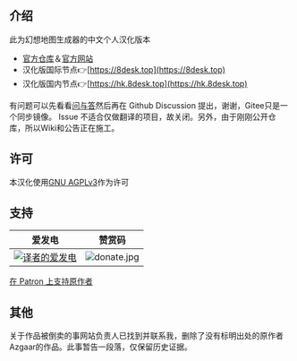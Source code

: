 ## 介绍

此为幻想地图生成器的中文个人汉化版本

- [官方仓库](https://github.com/Azgaar/Fantasy-Map-Generator)＆[官方网站](https://azgaar.github.io/Fantasy-Map-Generator)
- 汉化版国际节点👉[https://8desk.top](https://8desk.top)
- 汉化版国内节点👉[https://hk.8desk.top](https://hk.8desk.top)

有问题可以先看看[问与答](https://github.com/dyxang/Fantasy-Map-Generator-Chinese/wiki/%E9%97%AE%E4%B8%8E%E7%AD%94)然后再在 Github Discussion 提出，谢谢，Gitee只是一个同步镜像。
Issue 不适合仅做翻译的项目，故关闭。另外，由于刚刚公开仓库，所以Wiki和公告正在施工。

## 许可
本汉化使用[GNU AGPLv3](./LICENSE)作为许可

## 支持

| 爱发电 | 赞赏码   | 
| ---- | ---- | 
|[![译者的爱发电](https://s2.loli.net/2023/11/02/MHDtEfQeKYdJBA3.jpg)](https://afdian.net/a/freeguy)|![donate.jpg](https://s2.loli.net/2023/11/02/LUxHGtkwlrIyCef.jpg)|



[在 Patron 上支持原作者](https://www.patreon.com/azgaar)

## 其他
关于作品被倒卖的事网站负责人已找到并联系我，删除了没有标明出处的原作者Azgaar的作品。此事暂告一段落，仅保留历史证据。
